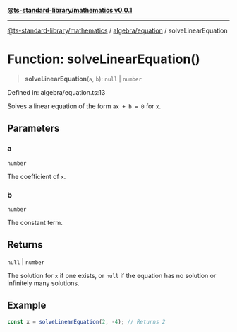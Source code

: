 [**@ts-standard-library/mathematics v0.0.1**](../../../README.md)

***

[@ts-standard-library/mathematics](../../../README.md) / [algebra/equation](../README.md) / solveLinearEquation

# Function: solveLinearEquation()

> **solveLinearEquation**(`a`, `b`): `null` \| `number`

Defined in: algebra/equation.ts:13

Solves a linear equation of the form `ax + b = 0` for `x`.

## Parameters

### a

`number`

The coefficient of `x`.

### b

`number`

The constant term.

## Returns

`null` \| `number`

The solution for `x` if one exists, or `null` if the equation has no solution or infinitely many solutions.

## Example

```typescript
const x = solveLinearEquation(2, -4); // Returns 2
```
